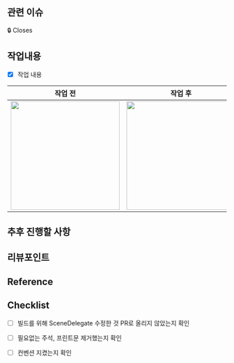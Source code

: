 ## 관련 이슈
🔒 Closes  
<!-- 관련있는 이슈 번호(#000)를 적으면 자동으로 해당 이슈를 close합니다. -->


## 작업내용
<!-- 작업 내용과 이미지를 첨부해주세요. -->
- [x] 작업 내용

<!-- (+스크린샷)이 있다면 적어주세요. 없으면 지워주세요-->
|작업 전|작업 후|
|:---:|:---:|
|<img width="250" src="">|<img width="250" src="">|


## 추후 진행할 사항

<!-- 추후에 진행할 사항들에 대해 적어주세요. -->


## 리뷰포인트
<!-- 리뷰가 필요한 포인트와 해당 되는 커밋을 링크로 걸어주세요. -->


## Reference
<!-- 참고한 자료를 작성해주세요 -->


## Checklist
- [ ] 빌드를 위해 SceneDelegate 수정한 것 PR로 올리지 않았는지 확인
- [ ] 필요없는 주석, 프린트문 제거했는지 확인
- [ ] 컨벤션 지켰는지 확인


